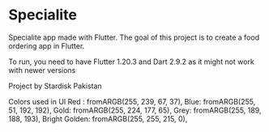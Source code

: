 # Specialite

Specialite app made with Flutter.
The goal of this project is to create a food ordering app in Flutter.

To run, you need to have Flutter 1.20.3 and Dart 2.9.2 as it might not work with newer versions

Project by Stardisk Pakistan

Colors used in UI
Red : fromARGB(255, 239, 67, 37),
Blue: fromARGB(255, 51, 192, 192),
Gold: fromARGB(255, 224, 177, 65),
Grey: fromARGB(255, 189, 188, 193),
Bright Golden: fromARGB(255, 255, 215, 0),